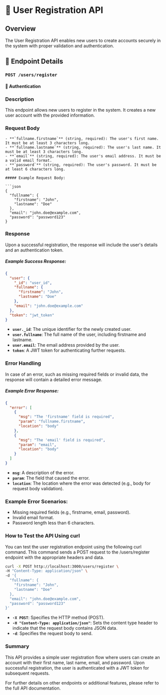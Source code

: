 # 🚀 User Registration API

## Overview
The User Registration API enables new users to create accounts securely in the system with proper validation and authentication.

## 📌 Endpoint Details

### `POST /users/register`

#### 🔑 Authentication

### Description
This endpoint allows new users to register in the system. It creates a new user account with the provided information.

### Request Body
```
- **`fullname.firstname`** (string, required): The user's first name. It must be at least 3 characters long.
- **`fullname.lastname`** (string, required): The user's last name. It must be at least 3 characters long.
- **`email`** (string, required): The user's email address. It must be a valid email format.
- **`password`** (string, required): The user's password. It must be at least 6 characters long.

##### Example Request Body:

```json
{
  "fullname": {
    "firstname": "John",
    "lastname": "Doe"
  },
  "email": "john.doe@example.com",
  "password": "password123"
}
```

### Response
Upon a successful registration, the response will include the user's details and an authentication token.

##### Example Success Response:
```json
{
  "user": {
    "_id": "user_id",
    "fullname": {
      "firstname": "John",
      "lastname": "Doe"
    },
    "email": "john.doe@example.com"
  },
  "token": "jwt_token"
}
```
- **`user._id`**: The unique identifier for the newly created user.
- **`user.fullname`**: The full name of the user, including firstname and lastname.
- **`user.email`**: The email address provided by the user.
- **`token`**: A JWT token for authenticating further requests.

### Error Handling
In case of an error, such as missing required fields or invalid data, the response will contain a detailed error message.

##### Example Error Response:
```json
{
  "error": [
    {
      "msg": "The 'firstname' field is required",
      "param": "fullname.firstname",
      "location": "body"
    },
    {
      "msg": "The 'email' field is required",
      "param": "email",
      "location": "body"
    }
  ]
}
```
- **`msg`**: A description of the error.
- **`param`**: The field that caused the error.
- **`location`**: The location where the error was detected (e.g., body for request body validation).

### Example Error Scenarios:
- Missing required fields (e.g., firstname, email, password).
- Invalid email format.
- Password length less than 6 characters.

### How to Test the API Using curl
You can test the user registration endpoint using the following curl command. This command sends a POST request to the /users/register endpoint with the appropriate headers and data.

```bash
curl -X POST http://localhost:3000/users/register \
-H "Content-Type: application/json" \
-d '{
  "fullname": {
    "firstname": "John",
    "lastname": "Doe"
  },
  "email": "john.doe@example.com",
  "password": "password123"
}'
```
- **`-X POST`**: Specifies the HTTP method (POST).
- **`-H "Content-Type: application/json"`**: Sets the content type header to indicate that the request body contains JSON data.
- **`-d`**: Specifies the request body to send.

### Summary
This API provides a simple user registration flow where users can create an account with their first name, last name, email, and password. Upon successful registration, the user is authenticated with a JWT token for subsequent requests.

For further details on other endpoints or additional features, please refer to the full API documentation.